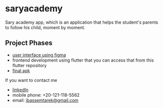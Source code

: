 # saryacademy

Sary academy app, which is an application that helps the student's parents to follow his child, moment by moment.

## Project Phases

- [user interface using figma](https://mega.nz/file/NJ51yYwL#wTa6iWsFXeoBFI4UfVjuwvN81SGhsX2KfzvJ3xKN4YU)
- frontend development using flutter that you can access that from this flutter repository
- [final apk](https://mega.nz/file/FEIWSDpR#4QWQh4kjs2i5tPlGyGsbtQKtz9BkkScMqiOut3bdhFI)

If you want to contact me

- [linkedIn](linkedin.com/in/IBassemTarek)
- mobile phone: +20-121-118-5562
- email: ibassemtarek@gmail.com
